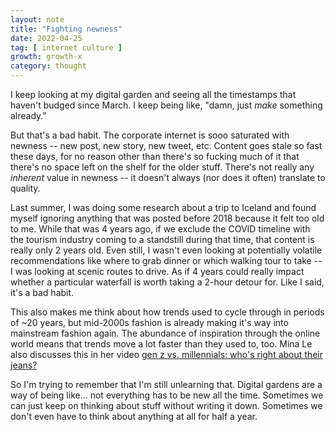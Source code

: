 ```yaml
---
layout: note
title: "Fighting newness"
date: 2022-04-25
tag: [ internet culture ]
growth: growth-x
category: thought
---
```


I keep looking at my digital garden and seeing all the timestamps that haven't budged since March. I keep being like, "damn, just *make* something already."

But that's a bad habit. The corporate internet is sooo saturated with newness -- new post, new story, new tweet, etc. Content goes stale so fast these days, for no reason other than there's so fucking much of it that there's no space left on the shelf for the older stuff. There's not really any *inherent* value in newness -- it doesn't always (nor does it often) translate to quality. 

Last summer, I was doing some research about a trip to Iceland and found myself ignoring anything that was posted before 2018 because it felt too old to me. While that was 4 years ago, if we exclude the COVID timeline with the tourism industry coming to a standstill during that time, that content is really only 2 years old. Even still, I wasn't even looking at potentially volatile recommendations like where to grab dinner or which walking tour to take -- I was looking at scenic routes to drive. As if 4 years could really impact whether a particular waterfall is worth taking a 2-hour detour for. Like I said, it's a bad habit. 

This also makes me think about how trends used to cycle through in periods of ~20 years, but mid-2000s fashion is already making it's way into mainstream fashion again. The abundance of inspiration through the online world means that trends move a lot faster than they used to, too. Mina Le also discusses this in her video [gen z vs. millennials: who's right about their jeans?](https://www.youtube.com/c/minale99/videos)

So I'm trying to remember that I'm still unlearning that. Digital gardens are a way of being like... not everything has to be new all the time. Sometimes we can just keep on thinking about stuff without writing it down. Sometimes we don't even have to think about anything at all for half a year.